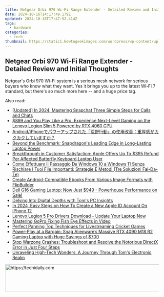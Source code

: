 ```yaml
---
title: Netgear Orbi 970 Wi-Fi Range Extender - Detailed Review and Initial Thoughts
date: 2024-10-16T14:17:49.179Z
updated: 2024-10-18T17:47:52.414Z
tags:
  - hardware
categories:
  - tech
thumbnail: https://static1.howtogeekimages.com/wordpress/wp-content/uploads/wm/2024/03/netgear-orbi-970-mesh-wi-fi-7-system.jpg
---
```


## Netgear Orbi 970 Wi-Fi Range Extender - Detailed Review and Initial Thoughts

Netgear's Orbi 970 Wi-Fi system is a serious mesh network for serious buyers who know what they want. Yes it brings you up to the latest Wi-Fi 7 standard, but there's so much more here -- and a huge price tag.

<ins class="adsbygoogle"
     style="display:block"
     data-ad-format="autorelaxed"
     data-ad-client="ca-pub-7571918770474297"
     data-ad-slot="1223367746"></ins>

<ins class="adsbygoogle"
     style="display:block"
     data-ad-client="ca-pub-7571918770474297"
     data-ad-slot="8358498916"
     data-ad-format="auto"
     data-full-width-responsive="true"></ins>

<span class="atpl-alsoreadstyle">Also read:</span>
<div><ul>
<li><a href="https://snapchat-videos.techidaily.com/updated-in-2024-mastering-snapchat-three-simple-steps-for-calls-and-chats/"><u>[Updated] In 2024, Mastering Snapchat Three Simple Steps for Calls and Chats</u></a></li>
<li><a href="https://hardware-help.techidaily.com/899-and-you-play-like-a-pro-experience-next-level-gaming-on-the-lenovo-legion-slim-5-powered-by-rtx-4060-gpu/"><u>$899 and You Play Like a Pro: Experience Next-Level Gaming on the Lenovo Legion Slim 5 Powered by RTX 4060 GPU</u></a></li>
<li><a href="https://techtrends.techidaily.com/androidiphone/"><u>Android/iPhoneでパワーアップされた「荒野行動」の使用改善：重厚感がカクカクしていますか？</u></a></li>
<li><a href="https://hardware-help.techidaily.com/beyond-the-benchmark-snapdragons-leading-edge-in-long-lasting-laptop-power/"><u>Beyond the Benchmark: Snapdragon's Leading Edge in Long-Lasting Laptop Power</u></a></li>
<li><a href="https://hardware-help.techidaily.com/breakthrough-in-customer-satisfaction-apple-offers-up-to-395-refund-per-affected-butterfly-keyboard-laptop-user/"><u>Breakthrough in Customer Satisfaction: Apple Offers Up To $395 Refund Per Affected Butterfly Keyboard Laptop User</u></a></li>
<li><a href="https://win-cloud.techidaily.com/come-effettuare-il-passaggio-da-windows-10-a-windows-11-senza-rischiare-i-tuoi-file-importanti-strategie-e-metodi-tre-soluzioni-fai-da-te/"><u>Come Effettuare Il Passaggio Da Windows 10 a Windows 11 Senza Rischiare I Tuoi File Importanti: Strategie E Metodi (Tre Soluzioni Fai-Da-Te)</u></a></li>
<li><a href="https://win-great.techidaily.com/create-android-compatible-ebooks-from-various-image-formats-with-flipbuilder/"><u>Create Android-Compatible Ebooks From Various Image Formats with FlipBuilder</u></a></li>
<li><a href="https://hardware-help.techidaily.com/1723862713060-dell-g16-gaming-laptop-now-just-949-powerhouse-performance-on-sale/"><u>Dell G16 Gaming Laptop: Now Just $949 - Powerhouse Performance on Sale!</u></a></li>
<li><a href="https://hardware-help.techidaily.com/delving-into-digital-depths-with-toms-pc-insights/"><u>Delving Into Digital Depths with Tom's PC Insights</u></a></li>
<li><a href="https://ios-unlock.techidaily.com/in-2024-easy-steps-on-how-to-create-a-new-apple-id-account-on-iphone-12-by-drfone-ios/"><u>In 2024, Easy Steps on How To Create a New Apple ID Account On iPhone 12</u></a></li>
<li><a href="https://win-dash.techidaily.com/lenovo-legion-5-pro-drivers-download-update-your-laptop-now/"><u>Lenovo Legion 5 Pro Drivers Download - Update Your Laptop Now</u></a></li>
<li><a href="https://extra-hints.techidaily.com/mastering-gopro-fixing-fish-eye-effects-in-video/"><u>Mastering GoPro Fixing Fish Eye Effects in Video</u></a></li>
<li><a href="https://extra-tips.techidaily.com/perfect-panning-top-techniques-for-livestreaming-cricket-games/"><u>Perfect Panning Top Techniques for Livestreaming Cricket Games</u></a></li>
<li><a href="https://hardware-help.techidaily.com/1723862716274-power-play-at-a-bargain-snag-alienwares-massive-rtx-4090-m18-r2-gaming-laptop-with-huge-savings-of-700/"><u>Power-Play at a Bargain: Snag Alienware’s Massive RTX 4090 M18 R2 Gaming Laptop with Huge Savings of $700</u></a></li>
<li><a href="https://win-able.techidaily.com/stop-warzone-crashes-troubleshoot-and-resolve-the-notorious-directx-error-in-just-four-steps/"><u>Stop Warzone Crashes: Troubleshoot and Resolve the Notorious DirectX Error in Just Four Steps</u></a></li>
<li><a href="https://hardware-help.techidaily.com/unraveling-high-tech-wonders-a-journey-through-toms-electronic-realm/"><u>Unraveling High-Tech Wonders: A Journey Through Tom's Electronic Realm</u></a></li>
</ul></div>

<!-- affiliate ads begin -->
<a href="https://appsumo.8odi.net/c/5597632/2144274/7443" target="_top" id="2144274">
  <img src="//a.impactradius-go.com/display-ad/7443-2144274" border="0" alt="https://techidaily.com" width="600" height="90"/>
</a>
<img height="0" width="0" src="https://appsumo.8odi.net/i/5597632/2144274/7443" style="position:absolute;visibility:hidden;" border="0" />
<!-- affiliate ads end -->

